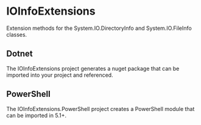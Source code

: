 # IOInfoExtensions
Extension methods for the System.IO.DirectoryInfo and System.IO.FileInfo classes.

## Dotnet
The IOInfoExtensions project generates a nuget package that can be imported into your project and referenced.

## PowerShell
The IOInfoExtensions.PowerShell project creates a PowerShell module that can be imported in 5.1+.
